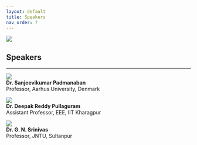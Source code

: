 ```yaml
---
layout: default
title: Speakers
nav_order: 7
---
```

![](../../assets/images/bg_windmill.jpg)
## Speakers
---

![](../../assets/images/sanjeevikumar.jpg|width=100)<br>
**Dr. Sanjeevikumar Padmanaban**<br>
Professor, Aarhus University, Denmark<br>

![](../../assets/images/speaker1.jpg|width=100)<br>
**Dr. Deepak Reddy Pullaguram**<br>
Assistant Professor, EEE, IIT Kharagpur<br>

![](../../assets/images/speaker2.jpg|width=100)<br>
**Dr. G. N. Srinivas**<br>
Professor, JNTU, Sultanpur<br>